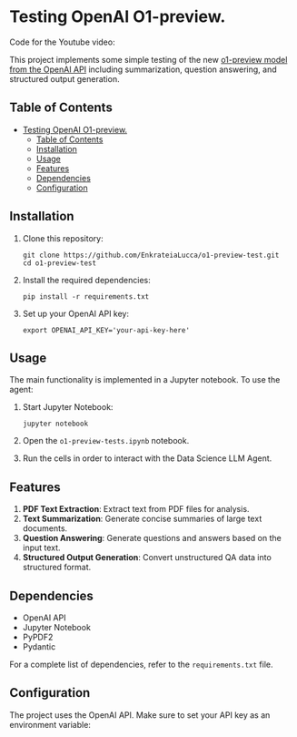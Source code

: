 # Testing OpenAI O1-preview. 

Code for the Youtube video: 

This project implements some simple testing of the new [o1-preview model from the OpenAI API](https://openai.com/index/introducing-openai-o1-preview/) including summarization, question answering, and structured output generation.

## Table of Contents

- [Testing OpenAI O1-preview.](#testing-openai-o1-preview)
  - [Table of Contents](#table-of-contents)
  - [Installation](#installation)
  - [Usage](#usage)
  - [Features](#features)
  - [Dependencies](#dependencies)
  - [Configuration](#configuration)

## Installation

1. Clone this repository:
   ```
   git clone https://github.com/EnkrateiaLucca/o1-preview-test.git
   cd o1-preview-test
   ```

2. Install the required dependencies:
   ```
   pip install -r requirements.txt
   ```

3. Set up your OpenAI API key:
   ```
   export OPENAI_API_KEY='your-api-key-here'
   ```

## Usage

The main functionality is implemented in a Jupyter notebook. To use the agent:

1. Start Jupyter Notebook:
   ```
   jupyter notebook
   ```

2. Open the `o1-preview-tests.ipynb` notebook.

3. Run the cells in order to interact with the Data Science LLM Agent.

## Features

1. **PDF Text Extraction**: Extract text from PDF files for analysis.
2. **Text Summarization**: Generate concise summaries of large text documents.
3. **Question Answering**: Generate questions and answers based on the input text.
4. **Structured Output Generation**: Convert unstructured QA data into structured format.

## Dependencies

- OpenAI API
- Jupyter Notebook
- PyPDF2
- Pydantic

For a complete list of dependencies, refer to the `requirements.txt` file.

## Configuration

The project uses the OpenAI API. Make sure to set your API key as an environment variable: